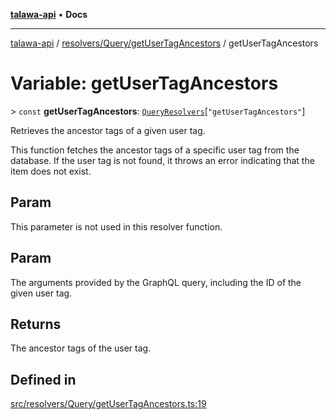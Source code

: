 [**talawa-api**](../../../../README.md) • **Docs**

***

[talawa-api](../../../../modules.md) / [resolvers/Query/getUserTagAncestors](../README.md) / getUserTagAncestors

# Variable: getUserTagAncestors

\> `const` **getUserTagAncestors**: [`QueryResolvers`](../../../../types/generatedGraphQLTypes/type-aliases/QueryResolvers.md)\[`"getUserTagAncestors"`\]

Retrieves the ancestor tags of a given user tag.

This function fetches the ancestor tags of a specific user tag from the database. If the user tag
is not found, it throws an error indicating that the item does not exist.

## Param

This parameter is not used in this resolver function.

## Param

The arguments provided by the GraphQL query, including the ID of the given user tag.

## Returns

The ancestor tags of the user tag.

## Defined in

[src/resolvers/Query/getUserTagAncestors.ts:19](https://github.com/PalisadoesFoundation/talawa-api/blob/5e38dbf44e47f2fc703410fad29ab5c8f7f26c77/src/resolvers/Query/getUserTagAncestors.ts#L19)
